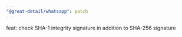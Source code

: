 ```yaml
---
"@great-detail/whatsapp": patch
---
```


feat: check SHA-1 integrity signature in addition to SHA-256 signature

